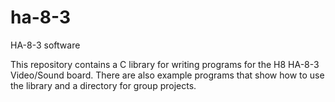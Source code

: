 # ha-8-3
HA-8-3 software 

This repository contains a C library for writing programs for the H8 HA-8-3
Video/Sound board. There are also example programs that show how to use
the library and a directory for group projects.
